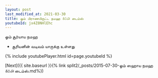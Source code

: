 ```yaml
---
layout: post
last_modified_at: 2021-03-30
title: ஓம் பிராணபிருட்ட நமஹ ௧௦௮ டைம்ஸ்
youtubeId: jx4Z8NHlEhc
---
```

 
 
 ஓம் சூர்யாய நமஹ  
 
 -  சூரியனின் வடிவம் யாருக்கு உள்ளது 
 
  
 
  
 
 
 
 
 
 


{% include youtubePlayer.html id=page.youtubeId %}
 
[Next]({{ site.baseurl }}{% link  split2/_posts/2015-07-30-ஓம் ஸஹாய நமஹ ௧௦௮ டைம்ஸ்.md%})
 

